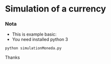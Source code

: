 # Simulation of a currency

### Nota

- This is example basic:
- You need installed python 3

```sh
python simulationMoneda.py
```

Thanks
